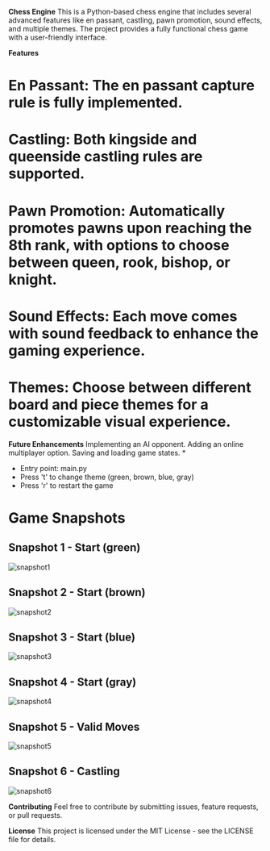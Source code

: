 **Chess Engine**
This is a Python-based chess engine that includes several advanced features like en passant, castling, pawn promotion, sound effects, and multiple themes. The project provides a fully functional chess game with a user-friendly interface.

**Features**
# En Passant: The en passant capture rule is fully implemented.
# Castling: Both kingside and queenside castling rules are supported.
# Pawn Promotion: Automatically promotes pawns upon reaching the 8th rank, with options to choose between queen, rook, bishop, or knight.
# Sound Effects: Each move comes with sound feedback to enhance the gaming experience.
# Themes: Choose between different board and piece themes for a customizable visual experience.

**Future Enhancements**
Implementing an AI opponent.
Adding an online multiplayer option.
Saving and loading game states.
* 
- Entry point: main.py
- Press 't' to change theme (green, brown, blue, gray)
- Press 'r' to restart the game

# Game Snapshots

## Snapshot 1 - Start (green)
![snapshot1](snapshots/snapshot1.png)

## Snapshot 2 - Start (brown)
![snapshot2](snapshots/snapshot2.png)

## Snapshot 3 - Start (blue)
![snapshot3](snapshots/snapshot3.png)

## Snapshot 4 - Start (gray)
![snapshot4](snapshots/snapshot4.png)

## Snapshot 5 - Valid Moves
![snapshot5](snapshots/snapshot5.png)

## Snapshot 6 - Castling
![snapshot6](snapshots/snapshot6.png)

**Contributing**
Feel free to contribute by submitting issues, feature requests, or pull requests.

**License**
This project is licensed under the MIT License - see the LICENSE file for details.
